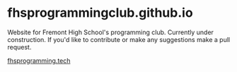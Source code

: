 # fhsprogrammingclub.github.io
Website for Fremont High School's programming club. Currently under construction. If you'd like to contribute or make any suggestions make a pull request. 

[fhsprogramming.tech](http://fhsprogramming.tech)
